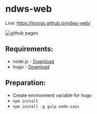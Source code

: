 # ndws-web

Live: https://troogs.github.io/ndws-web/

![github pages](https://github.com/TroogS/ndws-web/workflows/github%20pages/badge.svg)

## Requirements:
- node.js - [Download](https://nodejs.org/en/)
- hugo - [Download](https://gohugo.io/)

## Preparation:
- Create environment variable for hugo
- `npm install`
- `npm install -g gulp node-sass`
